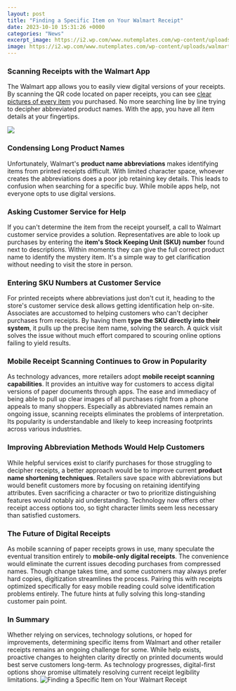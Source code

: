 ```yaml
---
layout: post
title: "Finding a Specific Item on Your Walmart Receipt"
date: 2023-10-10 15:31:26 +0000
categories: "News"
excerpt_image: https://i2.wp.com/www.nutemplates.com/wp-content/uploads/walmart-receipt-img.png?w=880&amp;ssl=1
image: https://i2.wp.com/www.nutemplates.com/wp-content/uploads/walmart-receipt-img.png?w=880&amp;ssl=1
---
```


### Scanning Receipts with the Walmart App
The Walmart app allows you to easily view digital versions of your receipts. By scanning the QR code located on paper receipts, you can see [clear pictures of every item](https://realjournal.github.io/privacy-policy/) you purchased. No more searching line by line trying to decipher abbreviated product names. With the app, you have all item details at your fingertips.

![](https://cdn.vox-cdn.com/thumbor/AZc_m6KWpy5LyYZtoz1tPohQRMk=/1400x0/filters:no_upscale()/cdn.vox-cdn.com/uploads/chorus_asset/file/13248933/Rite_Aid.JPG)
### Condensing Long Product Names 
Unfortunately, Walmart's **product name abbreviations** makes identifying items from printed receipts difficult. With limited character space, whoever creates the abbreviations does a poor job retaining key details. This leads to confusion when searching for a specific buy. While mobile apps help, not everyone opts to use digital versions. 
### Asking Customer Service for Help
If you can't determine the item from the receipt yourself, a call to Walmart customer service provides a solution. Representatives are able to look up purchases by entering the **item's Stock Keeping Unit (SKU) number** found next to descriptions. Within moments they can give the full correct product name to identify the mystery item. It's a simple way to get clarification without needing to visit the store in person.
### Entering SKU Numbers at Customer Service 
For printed receipts where abbreviations just don't cut it, heading to the store's customer service desk allows getting identification help on-site. Associates are accustomed to helping customers who can't decipher purchases from receipts. By having them **type the SKU directly into their system**, it pulls up the precise item name, solving the search. A quick visit solves the issue without much effort compared to scouring online options failing to yield results.
### Mobile Receipt Scanning Continues to Grow in Popularity  
As technology advances, more retailers adopt **mobile receipt scanning capabilities**. It provides an intuitive way for customers to access digital versions of paper documents through apps. The ease and immediacy of being able to pull up clear images of all purchases right from a phone appeals to many shoppers. Especially as abbreviated names remain an ongoing issue, scanning receipts eliminates the problems of interpretation. Its popularity is understandable and likely to keep increasing footprints across various industries.
### Improving Abbreviation Methods Would Help Customers
While helpful services exist to clarify purchases for those struggling to decipher receipts, a better approach would be to improve current **product name shortening techniques**. Retailers save space with abbreviations but would benefit customers more by focusing on retaining identifying attributes. Even sacrificing a character or two to prioritize distinguishing features would notably aid understanding. Technology now offers other receipt access options too, so tight character limits seem less necessary than satisfied customers.
### The Future of Digital Receipts 
As mobile scanning of paper receipts grows in use, many speculate the eventual transition entirely to **mobile-only digital receipts**. The convenience would eliminate the current issues decoding purchases from compressed names. Though change takes time, and some customers may always prefer hard copies, digitization streamlines the process. Pairing this with receipts optimized specifically for easy mobile reading could solve identification problems entirely. The future hints at fully solving this long-standing customer pain point.
### In Summary
Whether relying on services, technology solutions, or hoped for improvements, determining specific items from Walmart and other retailer receipts remains an ongoing challenge for some. While help exists, proactive changes to heighten clarity directly on printed documents would best serve customers long-term. As technology progresses, digital-first options show promise ultimately resolving current receipt legibility limitations.
![Finding a Specific Item on Your Walmart Receipt](https://i2.wp.com/www.nutemplates.com/wp-content/uploads/walmart-receipt-img.png?w=880&amp;ssl=1)